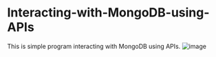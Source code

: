 # Interacting-with-MongoDB-using-APIs
This is simple program interacting with MongoDB using APIs.
![image](https://user-images.githubusercontent.com/82900475/194294147-a7d75e1d-1b80-4ef5-8c25-a146f526ccc0.png)